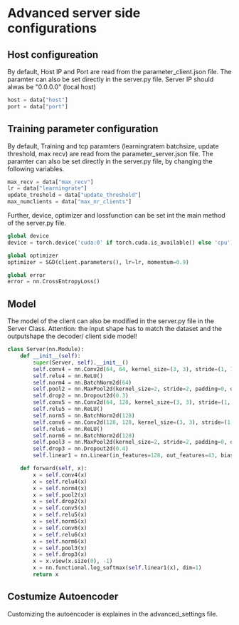 # Advanced server side configurations

## Host configureation
By default, Host IP and Port are read from the parameter_client.json file. The paramter can also be set directly in the server.py file. Server IP should alwas be "0.0.0.0" (local host)

```python
host = data["host"]
port = data["port"]
```

## Training parameter configuration
By default, Training and tcp paramters (learningratem batchsize, update threshold, max recv) are read from the parameter_server.json file. The paramter can also be set directly in the server.py file, by changing the following variables.
```python
max_recv = data["max_recv"]
lr = data["learningrate"]
update_treshold = data["update_threshold"]
max_numclients = data["max_nr_clients"]
```
Further, device, optimizer and lossfunction can be set int the main method of the server.py file.

```python
global device
device = torch.device('cuda:0' if torch.cuda.is_available() else 'cpu')

global optimizer
optimizer = SGD(client.parameters(), lr=lr, momentum=0.9)

global error
error = nn.CrossEntropyLoss()
```
## Model
The model of the client can also be modified in the server.py file in the Server Class. 
Attention: the input shape has to match the dataset and the outputshape the decoder/ client side model!
```python
class Server(nn.Module):
    def __init__(self):
        super(Server, self).__init__()
        self.conv4 = nn.Conv2d(64, 64, kernel_size=(3, 3), stride=(1, 1))
        self.relu4 = nn.ReLU()
        self.norm4 = nn.BatchNorm2d(64)
        self.pool2 = nn.MaxPool2d(kernel_size=2, stride=2, padding=0, dilation=1, ceil_mode=False)
        self.drop2 = nn.Dropout2d(0.3)
        self.conv5 = nn.Conv2d(64, 128, kernel_size=(3, 3), stride=(1, 1))
        self.relu5 = nn.ReLU()
        self.norm5 = nn.BatchNorm2d(128)
        self.conv6 = nn.Conv2d(128, 128, kernel_size=(3, 3), stride=(1, 1))
        self.relu6 = nn.ReLU()
        self.norm6 = nn.BatchNorm2d(128)
        self.pool3 = nn.MaxPool2d(kernel_size=2, stride=2, padding=0, dilation=1, ceil_mode=False)
        self.drop3 = nn.Dropout2d(0.4)
        self.linear1 = nn.Linear(in_features=128, out_features=43, bias=True)

    def forward(self, x):
        x = self.conv4(x)
        x = self.relu4(x)
        x = self.norm4(x)
        x = self.pool2(x)
        x = self.drop2(x)
        x = self.conv5(x)
        x = self.relu5(x)
        x = self.norm5(x)
        x = self.conv6(x)
        x = self.relu6(x)
        x = self.norm6(x)
        x = self.pool3(x)
        x = self.drop3(x)
        x = x.view(x.size(0), -1)
        x = nn.functional.log_softmax(self.linear1(x), dim=1)
        return x
```
## Costumize Autoencoder
Customizing the autoencoder is explaines in the advanced_settings file.

